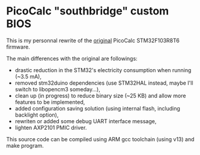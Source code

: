 # PicoCalc "southbridge" custom BIOS

This is my personnal rewrite of the [original](https://github.com/clockworkpi/PicoCalc/tree/master/Code/picocalc_keyboard)
PicoCalc STM32F103R8T6 firmware.

The main differences with the original are followings:

- drastic reduction in the STM32's electricity consumption when running (~3.5 mA),
- removed stm32duino dependencies (use STM32HAL instead, maybe I'll switch to libopencm3 someday...),
- clean up (in progress) to reduce binary size (~25 KB) and allow more features to be implemented,
- added configuration saving solution (using internal flash, including backlight option),
- rewriten or added some debug UART interface message,
- lighten AXP2101 PMIC driver.

This source code can be compiled using ARM gcc toolchain (using v13) and make program.
